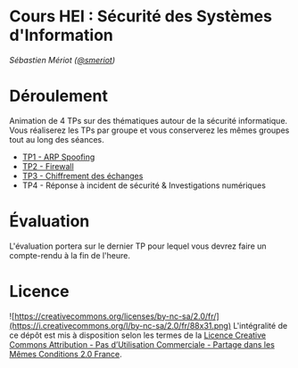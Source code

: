 # Cours HEI : Sécurité des Systèmes d'Information

_Sébastien Mériot ([@smeriot](https://twitter.com/smeriot))_


Déroulement
===========

Animation de 4 TPs sur des thématiques autour de la sécurité informatique.
Vous réaliserez les TPs par groupe et vous conserverez les mêmes groupes tout au long des séances.

* [TP1 - ARP Spoofing](TP1-MitM.md)
* [TP2 - Firewall](TP2-Firewall.md)
* [TP3 - Chiffrement des échanges](TP3-crypto.md)
* TP4 - Réponse à incident de sécurité & Investigations numériques


Évaluation
==========

L'évaluation portera sur le dernier TP pour lequel vous devrez faire un compte-rendu à la fin de l'heure.

Licence
=======

![https://creativecommons.org/licenses/by-nc-sa/2.0/fr/](https://i.creativecommons.org/l/by-nc-sa/2.0/fr/88x31.png) L'intégralité de ce dépôt est mis à disposition selon les termes de la [Licence Creative Commons Attribution - Pas d’Utilisation Commerciale - Partage dans les Mêmes Conditions 2.0 France](https://creativecommons.org/licenses/by-nc-sa/2.0/fr/).

